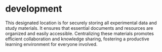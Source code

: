 # development
  This designated location is for securely storing all experimental data and study materials. It ensures that essential documents and resources are organized and easily accessible. Centralizing these materials promotes efficient collaboration and knowledge sharing, fostering a productive learning environment for everyone involved.
